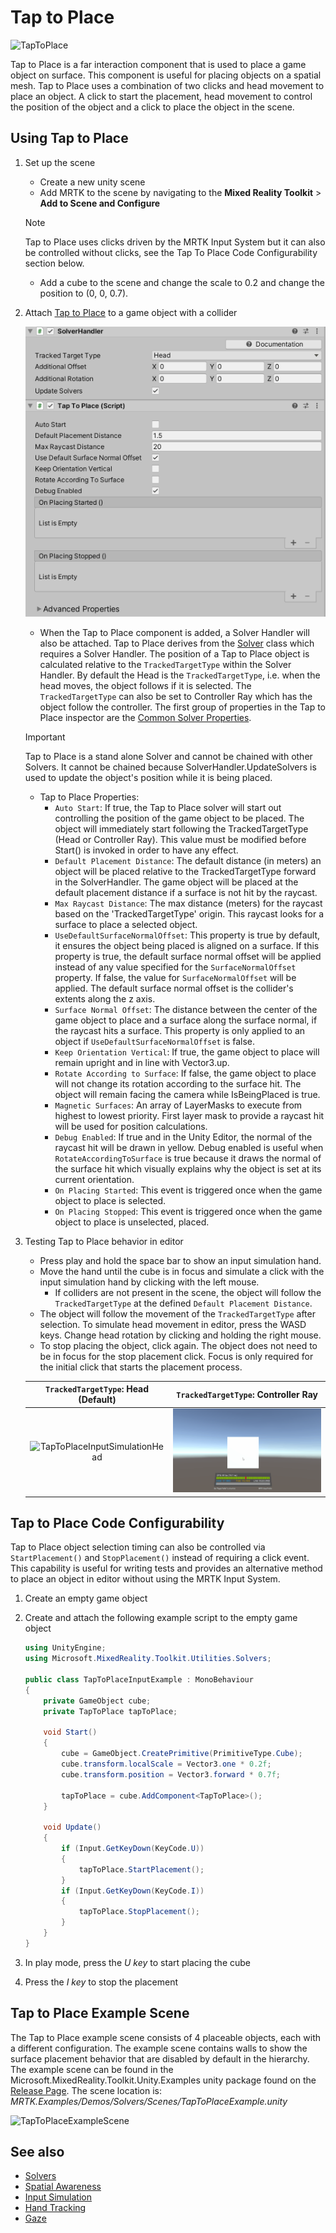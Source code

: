 # Tap to Place

![TapToPlace](Images/Solver/TapToPlace/TapToPlaceIntroGif.gif)

Tap to Place is a far interaction component that is used to place a game object on surface. This component is useful for placing objects on a spatial mesh. Tap to Place uses a combination of two clicks and head movement to place an object. A click to start the placement, head movement to control the position of the object and a click to place the object in the scene.

## Using Tap to Place

1. Set up the scene
    - Create a new unity scene
    - Add MRTK to the scene by navigating to the **Mixed Reality Toolkit** > **Add to Scene and Configure**
    > [!NOTE]
    > Tap to Place uses clicks driven by the MRTK Input System but it can also be controlled without clicks, see the Tap To Place Code Configurability section below.
    - Add a cube to the scene and change the scale to 0.2 and change the position to (0, 0, 0.7).
1. Attach [Tap to Place](xref:Microsoft.MixedReality.Toolkit.Utilities.Solvers.TapToPlace) to a game object with a collider

    ![TapToPlaceInspector](Images/Solver/TapToPlace/TapToPlaceInspector2.png)

    - When the Tap to Place component is added, a Solver Handler will also be attached. Tap to Place derives from the [Solver](README_Solver.md) class which requires a Solver Handler. The position of a Tap to Place object is calculated relative to the `TrackedTargetType` within the Solver Handler. By default the Head is the `TrackedTargetType`, i.e. when the head moves, the object follows if it is selected.  The `TrackedTargetType` can also be set to Controller Ray which has the object follow the controller. The first group of properties in the Tap to Place inspector are the [Common Solver Properties](README_Solver.md#common-solver-properties).  
    > [!IMPORTANT]
    > Tap to Place is a stand alone Solver and cannot be chained with other Solvers. It cannot be chained because SolverHandler.UpdateSolvers is used to update the object's position while it is being placed.
    - Tap to Place Properties:
        - `Auto Start`: If true, the Tap to Place solver will start out controlling the position of the game object to be placed. The object will immediately start following the TrackedTargetType (Head or Controller Ray). This value must be modified before Start() is invoked in order to have any effect.
        - `Default Placement Distance`: The default distance (in meters) an object will be placed relative to the TrackedTargetType forward in the SolverHandler. The game object will be placed at the default placement distance if a surface is not hit by the raycast.
        - `Max Raycast Distance`: The max distance (meters) for the raycast based on the 'TrackedTargetType' origin. This raycast looks for a surface to place a selected object.
        - `UseDefaultSurfaceNormalOffset`: This property is true by default, it ensures the object being placed is aligned on a surface. If this property is true, the default surface normal offset will be applied instead of any value specified for the `SurfaceNormalOffset` property. If false, the value for `SurfaceNormalOffset` will be applied. The default surface normal offset is the collider's extents along the z axis.
        - `Surface Normal Offset`: The distance between the center of the game object to place and a surface along the surface normal, if the raycast hits a surface. This property is only applied to an object if `UseDefaultSurfaceNormalOffset` is false.
        - `Keep Orientation Vertical`: If true, the game object to place will remain upright and in line with Vector3.up.
        - `Rotate According to Surface`: If false, the game object to place will not change its rotation according to the surface hit.  The object will remain facing the camera while IsBeingPlaced is true.
        - `Magnetic Surfaces`: An array of LayerMasks to execute from highest to lowest priority. First layer mask to provide a raycast hit will be used for position calculations.
        - `Debug Enabled`: If true and in the Unity Editor, the normal of the raycast hit will be drawn in yellow. Debug enabled is useful when `RotateAccordingToSurface` is true because it draws the normal of the surface hit which visually explains why the object is set at its current orientation.
        - `On Placing Started`: This event is triggered once when the game object to place is selected.
        - `On Placing Stopped`: This event is triggered once when the game object to place is unselected, placed.

1. Testing Tap to Place behavior in editor
    - Press play and hold the space bar to show an input simulation hand.
    - Move the hand until the cube is in focus and simulate a click with the input simulation hand by clicking with the left mouse.
        - If colliders are not present in the scene, the object will follow the `TrackedTargetType` at the defined `Default Placement Distance`.
    - The object will follow the movement of the `TrackedTargetType` after selection. To simulate head movement in editor, press the WASD keys. Change head rotation by clicking and holding the right mouse.
    - To stop placing the object, click again.  The object does not need to be in focus for the stop placement click. Focus is only required for the initial click that starts the placement process.

    `TrackedTargetType`: Head (Default) |  `TrackedTargetType`: Controller Ray
    :-------------------------:|:-------------------------:
    ![TapToPlaceInputSimulationHead](Images/Solver/TapToPlace/TapToPlaceInputSimulationHead.gif)  |  ![TapToPlaceInputSimulationControllerRay](Images/Solver/TapToPlace/TapToPlaceInputSimulationControllerRay.gif)

## Tap to Place Code Configurability

Tap to Place object selection timing can also be controlled via `StartPlacement()` and `StopPlacement()` instead of requiring a click event. This capability is useful for writing tests and provides an alternative method to place an object in editor without using the MRTK Input System.

1. Create an empty game object
1. Create and attach the following example script to the empty game object

    ```c#
    using UnityEngine;
    using Microsoft.MixedReality.Toolkit.Utilities.Solvers;

    public class TapToPlaceInputExample : MonoBehaviour
    {
        private GameObject cube;
        private TapToPlace tapToPlace;

        void Start()
        {
            cube = GameObject.CreatePrimitive(PrimitiveType.Cube);
            cube.transform.localScale = Vector3.one * 0.2f;
            cube.transform.position = Vector3.forward * 0.7f;

            tapToPlace = cube.AddComponent<TapToPlace>();
        }

        void Update()
        {
            if (Input.GetKeyDown(KeyCode.U))
            {
                tapToPlace.StartPlacement();
            }
            if (Input.GetKeyDown(KeyCode.I))
            {
                tapToPlace.StopPlacement();
            }
        }
    }
    ```

1. In play mode, press the *U key* to start placing the cube
1. Press the *I key* to stop the placement

## Tap to Place Example Scene

The Tap to Place example scene consists of 4 placeable objects, each with a different configuration. The example scene contains walls to show the surface placement behavior that are disabled by default in the hierarchy. The example scene can be found in the Microsoft.MixedReality.Toolkit.Unity.Examples unity package found on the [Release Page](https://github.com/Microsoft/MixedRealityToolkit-Unity/releases). The scene location is: *MRTK.Examples/Demos/Solvers/Scenes/TapToPlaceExample.unity*

![TapToPlaceExampleScene](Images/Solver/TapToPlace/TapToPlaceExampleScene.gif)

## See also

- [Solvers](README_Solver.md)
- [Spatial Awareness](SpatialAwareness/SpatialAwarenessGettingStarted.md)
- [Input Simulation](InputSimulation/InputSimulationService.md)
- [Hand Tracking](Input/HandTracking.md)
- [Gaze](Input/Gaze.md)
